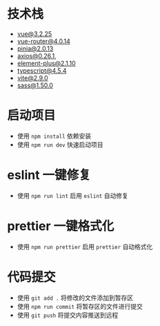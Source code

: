 # 技术栈
- vue@3.2.25
- vue-router@4.0.14
- pinia@2.0.13
- axios@0.26.1,
- element-plus@2.1.10
- typescript@4.5.4
- vite@2.9.0
- sass@1.50.0
# 启动项目
- 使用 `npm install` 依赖安装
- 使用 `npm run dev` 快速启动项目 

# eslint 一键修复
- 使用 `npm run lint` 启用 `eslint` 自动修复

# prettier 一键格式化
- 使用 `npm run prettier` 启用 `prettier` 自动格式化
# 代码提交
- 使用 `git add .` 将修改的文件添加到暂存区
- 使用 `npm run commit` 将暂存区的文件进行提交
- 使用 `git push` 将提交内容推送到远程
